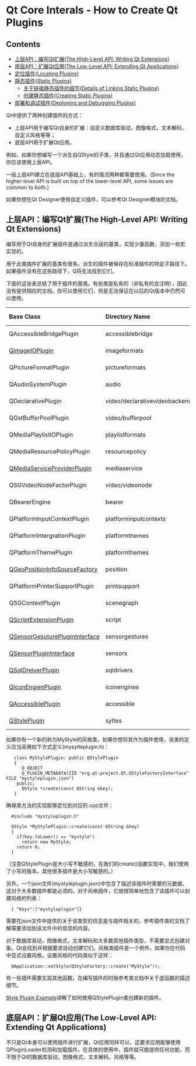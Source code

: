 # Qt Core Interals - How to Create Qt Plugins

## Contents
* [上层API：编写Qt扩展(The High-Level API: Writing Qt Extensions)](#index-1)
* [底层API：扩展Qt应用(The Low-Level API: Extending Qt Applications)](#index-2)
* [定位插件(Locating Plugins)](#index-3)
* [静态插件(Static Plugins)](#index-4)
  * [关于链接静态插件的细节(Details of Linking Static Plugins)](#index-41)
  * [创建静态插件(Creating Static Plugins)](#index-42)
* [部署和调试插件(Deploying and Debugging Plugins)](#index-5)

Qt中提供了两种创建插件的方式：  
* 上层API用于编写Qt自身的扩展：自定义数据库驱动，图像格式，文本解码，自定义风格等等；
* 底层API用于扩展Qt应用。

例如，如果你想编写一个派生自QStyle的子类，并且通过Qt应用动态加载使用，你应该使用上层API。

一般上层API建立在底层API基础上，有的情况两种都需要使用。(Since the higher-level API is built on top of the lower-level API, some issues are common to both.)

如果你想在Qt Designer使用自定义插件，可以参考Qt Designer模块的文档。

<div id="index-1"/>

## 上层API：编写Qt扩展(The High-Level API: Writing Qt Extensions)
编写用于Qt自身的扩展插件是通过派生合适的基类，实现少量函数，添加一些宏实现的。

用于此类插件扩展的基类有很多。派生的插件被保存在标准插件的特定子路径下。如果插件没有在这些路径下，Q将无法找到它们。

下面的这张表总结了用于插件的基类。有些类是私有的（非私有的会注明），因此没有提供相应的文档。你可以使用它们，但是无法保证在以后的Qt版本中仍然可以使用。

| Base Class | Directory Name | Qt Module | Key Case Sensitivity |
| :--- | :--- | :--- | :--- |
| QAccessibleBridgePlugin | accessiblebridge | Qt GUI | Case Sensitive |
| [QImageIOPlugin](#非私有) | imageformats | Qt GUI | Case Sensitive |
| QPictureFormatPlugin | pictureformats | Qt GUI | Case Insensitive |
| QAudioSystemPlugin | audio | Qt Multimedia | Case Insensitive |
| QDeclarativePlugin | video/declarativevideobackend | Qt Multimedia | Case Insensitive |
| QGstBufferPoolPlugin | video/bufferpool | Qt Multimedia | Case Insensitive |
| QMediaPlaylistIOPlugin | playlistformats | Qt Multimedia | Case Insensitive |
| QMediaResourcePolicyPlugin | resourcepolicy | Qt Multimedia | Case Insensitive |
| [QMediaServiceProviderPlugin](#非私有) | mediaservice | Qt Multimedia | Case Insensitive |
| QSGVideoNodeFactorPlugin | video/videonode | Qt Multimedia | Case Insensitive |
| QBearerEngine | bearer | Qt Network | Case Sensitive |
| QPlatformInputContextPlugin | platforminputcontexts | Qt Platform Abstraction | Case Insensitive |
| QPlatformIntergrationPlugin | platformthemes | Qt Platform Abstraction | Case Insensitive |
| QPlatformThemePlugin | platformthemes | Qt Platform Abstraction | Case Insensitive |
| [QGeoPositionInfoSourceFactory](#非私有) | position | Qt Positioning | Case Sensitive |
| QPlatformPrinterSupportPlugin | printsupport | Qt Print Support | Case Insensitive |
| QSGContextPlugin | scenegraph | Qt Quick | Case Sensitive |
| [QScriptExtensionPlugin](#非私有) | script | Qt Script | Case Sensitive |
| [QSensorGesuturePluginInterface](#非私有) | sensorgestures | Qt Sensors | Case Sensitive |
| [QSensorPluginInterface](#非私有) | sensors | Qt Sensors | Case Sensitive |
| [QSqlDreiverPlugin](#非私有) | sqldrivers | Qt SQL | Case Sensitive |
| [QIconEngienPlugin](#非私有) | iconengines | Qt SVG | Case Insensitve |
| [QAccessiblePlugin](#非私有) | accessible | Qt Widgets | Case Sensitive |
| [QStylePlugin](#非私有) | sytles | Qt Widgets | Case Insensitve |

如果你有一个新的称为MyStyle的风格类，如果你想将其作为插件使用，该类的定义应当采用如下方式定义(mysytleplugin.h)：  
```
   class MyStylePlugin: public QStylePlugin
   {
      Q_OBJECT
      Q_PLUGIN_METADATA(IID "org.qt-project.Qt.QStyleFactoryInterface" FILE "mystyleplugin.json")
    public:
      QStyle *create(const QString &key);
   }
```

确保类方法的实现能够定位到对应的.cpp文件：  
```
  #include "mystyleplugin.h"

  QStyle *MyStylePlugin::create(const QString &key)
  {
    if(key.toLower() == "mystyle")
      return new MyStyle;
    return 0;
  }
```
（注意QStylePlugin是大小写不敏感的，在我们的create()函数实现中，我们使用了小写的版本。其他很多插件是大小写敏感的。）

另外，一个json文件(mystyleplugin.json)中包含了描述该插件时需要的元数据，这对于大多数插件都是必须的。对于风格插件，它就很简单地包含了该插件可以创建风格的列表：  
```
  { "Keys":["mystyleplugin"]}
```

需要在json文件中提供的关于该类型的信息是与插件相关的，参考插件类的文档了解需要添加到该文件中的信息的内容。

对于数据库驱动，图像格式，文本解码和大多数其他插件类型，不需要显式创建对象。Qt会找到并根据要求自动创建它们。风格类插件是一个例外，如果你在代码中显式设置风格。设置风格的代码类似于这样：  
```
  QApplication::setStyle(QStyleFactory::create("MyStyle"));
```

有一些插件需要实现其他函数。在编写插件的时候参考类文档中关于虚函数的描述细节。

[Style Plugin Example](#例子)讲解了如何使用QStylePlugin类创建新的插件。

## 底层API：扩展Qt应用(The Low-Level API: Extending Qt Applications)
不只是Qt本身可以使用插件进行扩展，Qt应用同样可以。这要求应用能够使用QPluginLoader检测和加载插件。在具体的使用中，插件就可能提供任何功能，而不限于Qt的数据库驱动，图像格式，文本解码，风格等等。




